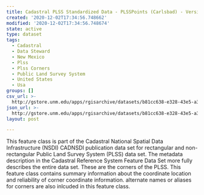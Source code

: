 ```yaml
---
title: Cadastral PLSS Standardized Data - PLSSPoints (Carlsbad) - Version 1.1
created: '2020-12-02T17:34:56.748662'
modified: '2020-12-02T17:34:56.748674'
state: active
type: dataset
tags:
  - Cadastral
  - Data Steward
  - New Mexico
  - Plss
  - Plss Corners
  - Public Land Survey System
  - United States
  - Usa
groups: []
csv_url: >-
  http://gstore.unm.edu/apps/rgisarchive/datasets/b81cc638-e328-43e5-a33c-11b23fa84092/PLSSPoints_CARLSBAD.derived.csv
json_url: >-
  http://gstore.unm.edu/apps/rgisarchive/datasets/b81cc638-e328-43e5-a33c-11b23fa84092/PLSSPoints_CARLSBAD.derived.json
layout: post

---
```

 This feature class is part of the Cadastral National Spatial Data
                Infrastructure (NSDI) CADNSDI publication data set for rectangular and
                non-rectangular Public Land Survey System (PLSS) data set. The metadata description
                in the Cadastral Reference System Feature Data Set more fully describes the entire
                data set. These are the corners of the PLSS. This feature class contains summary
                information about the coordinate location and reliability of corner coordinate
                information. alternate names or aliases for corners are also inlcuded in this
                feature class. 
